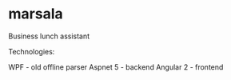 # marsala
Business lunch assistant



Technologies:

WPF - old offline parser
Aspnet 5 - backend
Angular 2 - frontend
